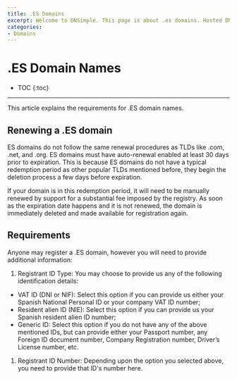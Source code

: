 ```yaml
---
title: .ES Domains
excerpt: Welcome to DNSimple. This page is about .es domains. Hosted DNS has never been this easy.
categories:
- Domains
---
```


# .ES Domain Names

* TOC
{:toc}

---

This article explains the requirements for .ES domain names.

## Renewing a .ES domain

ES domains do not follow the same renewal procedures as TLDs like .com, .net, and .org. ES domains must have auto-renewal enabled at least 30 days prior to expiration. This is because ES domains do not have a typical redemption period as other popular TLDs mentioned before, they begin the deletion process a few days before expiration.

If your domain is in this redemption period, it will need to be manually renewed by support for a substantial fee imposed by the registry. As soon as the expiration date happens and it is not renewed, the domain is immediately deleted and made available for registration again.

## Requirements

Anyone may register a .ES domain, however you will need to provide additional information:

1. Registrant ID Type: You may choose to provide us any of the following identification details:
  - VAT ID (DNI or NIF): Select this option if you can provide us either your Spanish National Personal ID or your company VAT ID number;
  - Resident alien ID (NIE): Select this option if you can provide us your Spanish resident alien ID number;
  - Generic ID: Select this option if you do not have any of the above mentioned IDs, but can provide either your Passport number, any Foreign ID document number, Company Registration number, Driver’s License number, etc.
1. Registrant ID Number: Depending upon the option you selected above, you need to provide that ID's number here.
